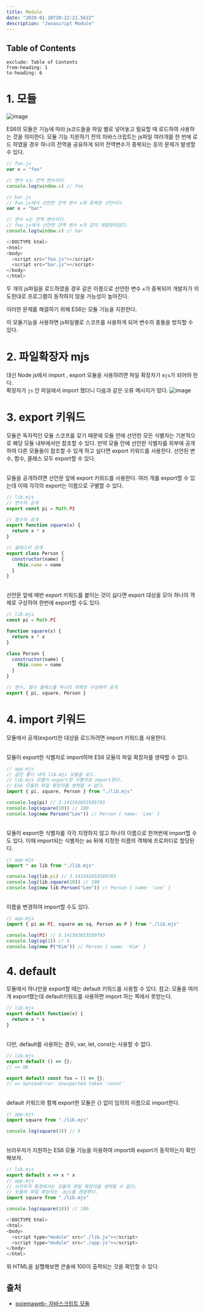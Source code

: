 ```yaml
---
title: Module
date: "2020-01-18T20:22:22.562Z"
description: "Javascript Module"
---
```


## Table of Contents

```toc
exclude: Table of Contents
from-heading: 1
to-heading: 6
```

# 1. 모듈

![image](https://user-images.githubusercontent.com/17464007/72683742-3f481380-3b1d-11ea-8823-97d8e5e9b35f.png)

ES6의 모듈은 기능에 따라 js코드들을 파일 별로 넣어놓고 필요할 때 로드하여 사용하는 것을 의미한다.
모듈 기능 지원하기 전의 자바스크립트는 js파일 여러개를 한 번에 로드 하였을 경우 하나의 전역을 공유하게 되어
전역변수가 중복되는 등의 문제가 발생할 수 있다.

```js
// foo.js
var x = "foo"

// 변수 x는 전역 변수이다.
console.log(window.x) // foo
```

```js
// bar.js
// foo.js에서 선언한 전역 변수 x와 중복된 선언이다.
var x = "bar"

// 변수 x는 전역 변수이다.
// foo.js에서 선언한 전역 변수 x의 값이 재할당되었다.
console.log(window.x) // bar
```

```js
<!DOCTYPE html>
<html>
<body>
  <script src="foo.js"></script>
  <script src="bar.js"></script>
</body>
</html>
```

두 개의 js파일을 로드하였을 경우 같은 이름으로 선언한 변수 `x`가 중복되어 개발자가 의도한대로 프로그램이 동작하지 않을 가능성이 높아진다.

이러한 문제를 해결하기 위해 ES6는 모듈 기능을 지원한다.

이 모듈기능을 사용하면 js파일별로 스코프를 사용하게 되어 변수의 충돌을 방지할 수 있다.

# 2. 파일확장자 mjs

대신 Node js에서 import , export 모듈을 사용하려면 파일 확장자가 `mjs`가 되어야 한다.
<br>
확장자가 `js` 인 파일에서 import 했더니 다음과 같은 오류 메시지가 떴다.
![image](https://user-images.githubusercontent.com/17464007/72663416-ec476100-3a35-11ea-94fb-ea39904ad764.png)

# 3. export 키워드

모듈은 독자적인 모듈 스코프를 갖기 때문에 모듈 안에 선언한 모든 식별자는 기본적으로 해당 모듈 내부에서만 참조할 수 있다. 만약 모듈 안에 선언한 식별자를 외부에 공개하여 다른 모듈들이 참조할 수 있게 하고 싶다면 export 키워드를 사용한다. 선언된 변수, 함수, 클래스 모두 export할 수 있다.

<br>
모듈을 공개하려면 선언문 앞에 export 키워드를 사용한다. 여러 개를 export할 수 있는데 이때 각각의 export는 이름으로 구별할 수 있다.

```js
// lib.mjs
// 변수의 공개
export const pi = Math.PI

// 함수의 공개
export function square(x) {
  return x * x
}

// 클래스의 공개
export class Person {
  constructor(name) {
    this.name = name
  }
}
```

<br>
선언문 앞에 매번 export 키워드를 붙이는 것이 싫다면 export 대상을 모아 하나의 객체로 구성하여 한번에 export할 수도 있다.

```js
// lib.mjs
const pi = Math.PI

function square(x) {
  return x * x
}

class Person {
  constructor(name) {
    this.name = name
  }
}

// 변수, 함수 클래스를 하나의 객체로 구성하여 공개
export { pi, square, Person }
```

# 4. import 키워드

모듈에서 공개(export)한 대상을 로드하려면 import 키워드를 사용한다.

<br>
모듈이 export한 식별자로 import하며 ES6 모듈의 파일 확장자를 생략할 수 없다.

```js
// app.mjs
// 같은 폴더 내의 lib.mjs 모듈을 로드.
// lib.mjs 모듈이 export한 식별자로 import한다.
// ES6 모듈의 파일 확장자를 생략할 수 없다.
import { pi, square, Person } from "./lib.mjs"

console.log(pi) // 3.141592653589793
console.log(square(10)) // 100
console.log(new Person("Lee")) // Person { name: 'Lee' }
```

<br>
모듈이 export한 식별자를 각각 지정하지 않고 하나의 이름으로 한꺼번에 import할 수도 있다.  
이때 import되는 식별자는 as 뒤에 지정한 이름의 객체에 프로퍼티로 할당된다.

```js
// app.mjs
import * as lib from "./lib.mjs"

console.log(lib.pi) // 3.141592653589793
console.log(lib.square(10)) // 100
console.log(new lib.Person("Lee")) // Person { name: 'Lee' }
```

<br>
이름을 변경하여 import할 수도 있다.

```js
// app.mjs
import { pi as PI, square as sq, Person as P } from "./lib.mjs"

console.log(PI) // 3.141592653589793
console.log(sq(2)) // 4
console.log(new P("Kim")) // Person { name: 'Kim' }
```

# 4. default

모듈에서 하나만을 export할 때는 default 키워드를 사용할 수 있다.
참고: 모듈을 여러개 export했는데 default키워드를 사용하면 import 하는 쪽에서 못받는다.

```js
// lib.mjs
export default function(x) {
  return x * x
}
```

<br>
다만, default를 사용하는 경우, var, let, const는 사용할 수 없다.

```js
// lib.mjs
export default () => {};
// => OK

export default const foo = () => {};
// => SyntaxError: Unexpected token 'const'
```

<br>
default 키워드와 함께 export한 모듈은 {} 없이 임의의 이름으로 import한다.

```js
// app.mjs
import square from "./lib.mjs"

console.log(square(3)) // 9
```

<br>
브라우저가 지원하는 ES6 모듈 기능을 이용하여 import와 export가 동작하는지 확인해보자.

```js
// lib.mjs
export default x => x * x
// app.mjs
// 브라우저 환경에서는 모듈의 파일 확장자를 생략할 수 없다.
// 모듈의 파일 확장자는 .mjs를 권장한다.
import square from "./lib.mjs"

console.log(square(10)) // 100
```

```js
<!DOCTYPE html>
<html>
<body>
  <script type="module" src="./lib.js"></script>
  <script type="module" src="./app.js"></script>
</body>
</html>
```

위 HTML을 실핼해보면 콘솔에 100이 출력되는 것을 확인할 수 있다.

## 출처

- [poiemaweb- 자바스크립트 모듈](https://poiemaweb.com/es6-module)
